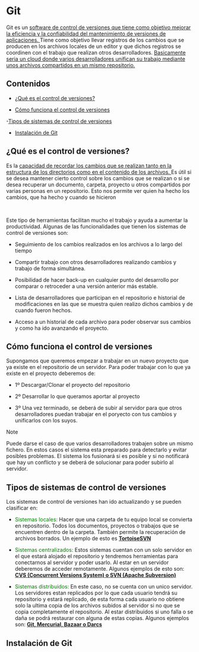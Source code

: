 # <h1>Git</h1>
<p>
Git es un 
<ins>software de control de versiones que tiene como objetivo mejorar la eficiencia y la confiabilidad del mantenimiento de versiones de aplicaciones.
</ins>
Tiene como objetivo llevar registros de los cambios que se producen en los archivos locales de un editor y que dichos registros se coordinen con el trabajo que realizan otros desarrolladores. 
<ins>
Basicamente seria un cloud donde varios desarrolladores unifican su trabajo mediante unos archivos compartidos en un mismo repositorio.
</ins>
</p>

## Contenidos

- [¿Qué es el control de versiones?](#¿Qué-es-el-control-de-versiones?)

- [Cómo funciona el control de versiones](#Cómo-funciona-el-control-de-versiones)

-[Tipos de sistemas de control de versiones](#Tipos-de-sistemas-de-control-de-versiones)

- [Instalación de Git](#Instalación-de-Git)


## <h2> ¿Qué es el control de versiones?</h2>
<p>Es la 
<ins>capacidad de recordar los cambios que se realizan tanto en la estructura de los directorios como en el contenido de los archivos.
</ins>
Es útil si se desea mantener cierto control sobre los cambios que se realizan o si se desea recuperar un documento, carpeta, proyecto u otros compartidos por varias personas en un repositorio. Esto nos permite ver quien ha hecho los cambios, que ha hecho y cuando se hicieron
</p>
<br>
<p>Este tipo de herramientas facilitan mucho el trabajo y ayuda a aumentar la productividad.
Algunas de las funcionalidades que tienen los sistemas de control de versiones son:</p>

- Seguimiento de los cambios realizados en los archivos a lo largo del tiempo

- Compartir trabajo con otros desarrolladores realizando cambios y trabajo de forma simultánea.

- Posibilidad de hacer back-up en cualquier punto del desarrollo por comparar o retroceder a una versión anterior más estable.

- Lista de desarrolladores que participan en el repositorio e historial de modificaciones en las que se muestra quien realizo dichos cambios y de cuando fueron hechos.

- Acceso a un historial de cada archivo para poder observar sus cambios y como ha ido avanzando el proyecto.


## <h2>Cómo funciona el control de versiones</h2>
<p>Supongamos que queremos empezar a trabajar en un nuevo proyecto que ya existe en el repositorio de un servidor. Para poder trabajar con lo que ya existe en el proyecto deberemos de: </p>

- 1º Descargar/Clonar el proyecto del repositorio

- 2º Desarrollar lo que queramos aportar al proyecto

- 3º Una vez terminado, se deberá de subir al servidor para que otros desarrolladores puedan trabajar en el poryecto con tus cambios y unificarlos con los suyos.

> [!NOTE]
> Puede darse el caso de que varios desarrolladores trabajen sobre un mismo fichero. En estos casos el sistema esta preparado para detectarlo y evitar posibles problemas. El sistema los fusionará si es posible y si no notificará que hay un conflicto y se deberá de solucionar para poder subirlo al servidor.


## <h2>Tipos de sistemas de control de versiones</h2>

<p>Los sistemas de control de versiones han ido actualizando y se pueden clasificar en:</p>

- <span class="enuciadoLista">Sistemas locales:</span> Hacer que una carpeta de tu equipo local se convierta en repositorio. Todos los documentos, proyectos o trabajos que se encuentren dentro de la carpeta. También permite la recuperación de archivos borrados. Un ejemplo de esto es <ins><b>TortoiseSVN</b></ins>

- <span class="enuciadoLista">Sistemas centralizados:</span> Estos sistemas cuentan con un solo servidor en el que estará alojado el repositorio y tendremos herramientas para conectarnos al servidor y poder usarlo. Al estar en un servidor deberemos de acceder remotamente. Algunos ejemplos de esto son: <ins><b>CVS (Concurrent Versions System) o SVN (Apache Subversion)</b></ins>

- <span class="enuciadoLista">Sistemas distribuidos:</span> En este caso, no se cuenta con un unico servidor. Los servidores estan replicados por lo que cada usuario tendrá su repositorio y estará replicado, de esta forma cada usuario no obtiene solo la ultima copia de los archivos subidos al servidor si no que se copia completamente el repositorio. Al estar distribuidos si uno falla o se daña se podrá restaurar con alguna de estas copias. 
Algunos ejemplos son: 
<ins><b>Git, Mercurial, Bazaar o Darcs</b></ins>


## Instalación de Git




<style>

.enuciadoLista{
    color: green
}

</style>
